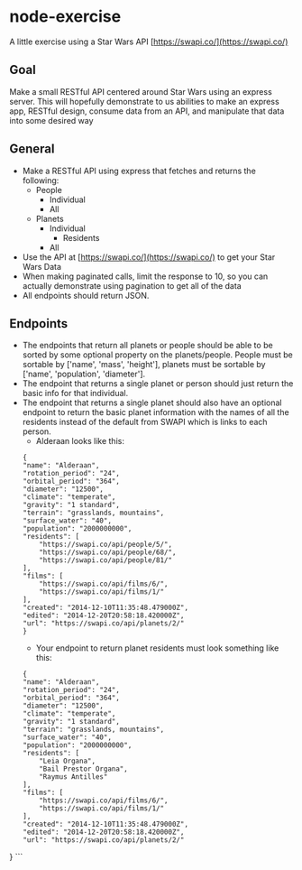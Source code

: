 # node-exercise
A little exercise using a Star Wars API [https://swapi.co/](https://swapi.co/)

## Goal
Make a small RESTful API centered around Star Wars using an express server.
This will hopefully demonstrate to us abilities to make an express app, RESTful design, consume data from an API, and manipulate that data into some desired way

## General
* Make a RESTful API using express that fetches and returns the following:
    - People
        - Individual
        - All
    - Planets
        - Individual
            - Residents
        - All
* Use the API at [https://swapi.co/](https://swapi.co/) to get your Star Wars Data 
* When making paginated calls, limit the response to 10, so you can actually demonstrate using pagination to get all of the data
* All endpoints should return JSON.

## Endpoints
*  The endpoints that return all planets or people should be able to be sorted by some optional property on the planets/people.  People must be sortable by ['name', 'mass', 'height'], planets must be sortable by ['name', 'population', 'diameter'].
*  The endpoint that returns a single planet or person should just return the basic info for that individual.
*  The endpoint that returns a single planet should also have an optional endpoint to return the basic planet information with the names of all the residents instead of the default from SWAPI which is links to each person.
    * Alderaan looks like this:
    ```
    {
	"name": "Alderaan",
	"rotation_period": "24",
	"orbital_period": "364",
	"diameter": "12500",
	"climate": "temperate",
	"gravity": "1 standard",
	"terrain": "grasslands, mountains",
	"surface_water": "40",
	"population": "2000000000",
	"residents": [
		"https://swapi.co/api/people/5/",
		"https://swapi.co/api/people/68/",
		"https://swapi.co/api/people/81/"
	],
	"films": [
		"https://swapi.co/api/films/6/",
		"https://swapi.co/api/films/1/"
	],
	"created": "2014-12-10T11:35:48.479000Z",
	"edited": "2014-12-20T20:58:18.420000Z",
	"url": "https://swapi.co/api/planets/2/"
    }
    ```
    * Your endpoint to return planet residents must look something like this:
    ```
    {
	"name": "Alderaan",
	"rotation_period": "24",
	"orbital_period": "364",
	"diameter": "12500",
	"climate": "temperate",
	"gravity": "1 standard",
	"terrain": "grasslands, mountains",
	"surface_water": "40",
	"population": "2000000000",
	"residents": [
		"Leia Organa",
		"Bail Prestor Organa",
		"Raymus Antilles"
	],
	"films": [
		"https://swapi.co/api/films/6/",
		"https://swapi.co/api/films/1/"
	],
	"created": "2014-12-10T11:35:48.479000Z",
	"edited": "2014-12-20T20:58:18.420000Z",
	"url": "https://swapi.co/api/planets/2/"
}
    ```
